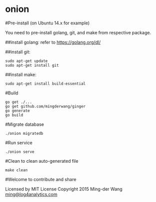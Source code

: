 # onion

#Pre-install (on Ubuntu 14.x for example)

You need to pre-install golang, git, and make from respective package.

##install golang:
refer to https://golang.org/dl/

##install git:
```
sudo apt-get update
sudo apt-get install git
```

##install make: 
```
sudo apt-get install build-essential
```

#Build
```
go get ./...
go get github.com/mingderwang/ginger
go generate
go build
```

#Migrate database
```
./onion migratedb
```

#Run service
```
./onion serve
```


#Clean
to clean auto-generated file
```
make clean
```

#Welcome to contribute and share

Licensed by MIT License
Copyright 2015 Ming-der Wang <ming@log4analytics.com>
